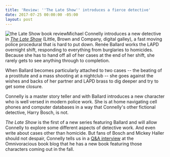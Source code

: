 ```yaml
---
title: 'Review: ''The Late Show'' introduces a fierce detective'
date: 2017-07-25 00:00:00 -05:00
layout: post
---
```


![the Late Show book review](images/51DN58VWvoL._SX320_BO1204203200_-194x300.jpg)Michael Connelly introduces a new detective in [_The Late Show_](http://amzn.to/2eLqBC7) (Little, Brown and Company, digital galley), a fast moving police procedural that is hard to put down. Renée Ballard works the LAPD overnight shift, responding to everything from burglaries to homicides. Because she has to hand off all of her cases at the end of her shift, she rarely gets to see anything through to completion.

When Ballard becomes particularly attached to two cases -- the beating of a prostitute and a mass shooting at a nightclub -- she goes against the wishes and backs of her partner and LAPD brass to dig deeper and try to get some closure.

Connelly is a master story teller and with Ballard introduces a new character who is well versed in modern police work. She is at home navigating cell phones and computer databases in a way that Connelly's other fictional detective, Harry Bosch, is not.

_The Late Show_ is the first of a new series featuring Ballard and will allow Connelly to explore some different aspects of detective work. And even write about cases other than homicide. But fans of Bosch and Mickey Haller should not despair, Connelly tells us in a [Q&A interview](http://www.omnivoracious.com/2017/07/talking-to-michael-connelly-amazon-book-review.html) at the Omnivoracious book blog that he has a new book featuring those characters coming out in the fall.
